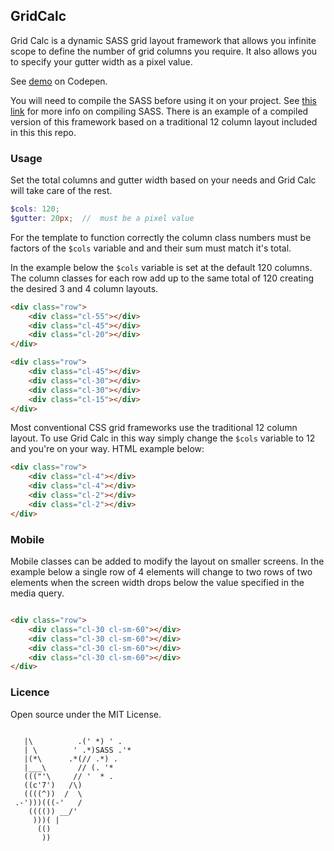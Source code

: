 ## GridCalc

Grid Calc is a dynamic SASS grid layout framework that allows you infinite scope to define the number of grid columns you require. It also allows you to specify your gutter width as a pixel value.

See <a href="https://codepen.io/Rueb/pen/qyeVWZ">demo</a> on Codepen.

You will need to compile the SASS before using it on your project. See <a href="https://sass-lang.com/install">this link</a> for more info on compiling SASS. There is an example of a compiled version of this framework based on a traditional 12 column layout included in this this repo.

### Usage

Set the total columns and gutter width based on your needs and Grid Calc will take care of the rest.

``` scss
$cols: 120;
$gutter: 20px;  //  must be a pixel value
```

For the template to function correctly the column class numbers must be factors of the ``` $cols ```  variable and and their sum must match it's total.

In the example below the  ``` $cols ``` variable is set at the default 120 columns. The column classes for each row add up to the same total of 120 creating the desired 3 and 4 column layouts.

``` html
<div class="row">
    <div class="cl-55"></div>
    <div class="cl-45"></div>
    <div class="cl-20"></div>
</div>

<div class="row">
    <div class="cl-45"></div>
    <div class="cl-30"></div>
    <div class="cl-30"></div>
    <div class="cl-15"></div>
</div>

```
Most conventional CSS grid frameworks use the traditional 12 column layout. To use Grid Calc in this way simply change the ``` $cols ```  variable to 12 and you're on your way. HTML example below:

``` html
<div class="row">
    <div class="cl-4"></div>
    <div class="cl-4"></div>
    <div class="cl-2"></div>
    <div class="cl-2"></div>
</div>

```

### Mobile

Mobile classes can be added to modify the layout on smaller screens. In the example below a single row of 4 elements will change to two rows of two elements when the screen width drops below the value specified in the media query.

``` html

<div class="row">
    <div class="cl-30 cl-sm-60"></div>
    <div class="cl-30 cl-sm-60"></div>
    <div class="cl-30 cl-sm-60"></div>
    <div class="cl-30 cl-sm-60"></div>
</div>

```

### Licence

Open source under the MIT License.

```

   |\          .(' *) ' .
   | \        ' .*)SASS .'*
   |(*\      .*(// .*) .
   |___\       // (. '*
   ((("'\     // '  * .
   ((c'7')   /\)
   ((((^))  /  \
 .-')))(((-'   /
    (((()) __/'
     )))( |
      (()
       ))

```
